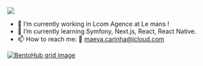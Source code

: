 
<img src="https://github.com/maevacrh/maevacrh/blob/main/GigHeader.gif">



- 🔭 I’m currently working in Lcom Agence at Le mans !
- 🌱 I’m currently learning Symfony, Next.js, React, React Native.
- 📫 How to reach me:
📧 maeva.carinha@icloud.com


[![BentoHub grid image](https://cloud.appwrite.io/v1/storage/buckets/667d390e003b1971a8be/files/66c6019e000af635c1cf/preview?project=667d35ca0017fb21fc6c)](https://bentohub.netlify.app/)
